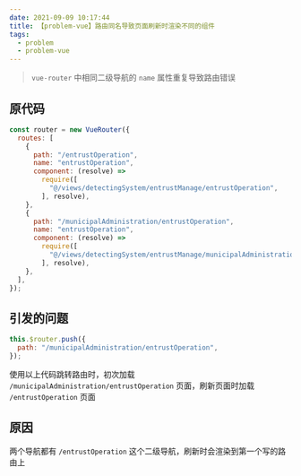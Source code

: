 ```yaml
---
date: 2021-09-09 10:17:44
title: 【problem-vue】路由同名导致页面刷新时渲染不同的组件
tags:
  - problem
  - problem-vue
---
```


> `vue-router` 中相同二级导航的 `name` 属性重复导致路由错误

## 原代码

```js
const router = new VueRouter({
  routes: [
    {
      path: "/entrustOperation",
      name: "entrustOperation",
      component: (resolve) =>
        require([
          "@/views/detectingSystem/entrustManage/entrustOperation",
        ], resolve),
    },
    {
      path: "/municipalAdministration/entrustOperation",
      name: "entrustOperation",
      component: (resolve) =>
        require([
          "@/views/detectingSystem/entrustManage/municipalAdministration/entrustOperation",
        ], resolve),
    },
  ],
});
```

## 引发的问题

```js
this.$router.push({
  path: "/municipalAdministration/entrustOperation",
});
```

使用以上代码跳转路由时，初次加载 `/municipalAdministration/entrustOperation` 页面，刷新页面时加载 `/entrustOperation` 页面

## 原因

两个导航都有 `/entrustOperation` 这个二级导航，刷新时会渲染到第一个写的路由上
